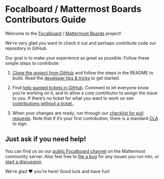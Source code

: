 # Focalboard / Mattermost Boards Contributors Guide

Welcome to the [Focalboard](https://www.focalboard.com) / [Mattermost Boards](https://mattermost.com/boards/?utm_source=focalboard) project!

We're very glad you want to check it out and perhaps contribute code our repository in GitHub.

Our goal is to make your experience as great as possible. Follow these simple steps to contribute:

1. [Clone the project from GitHub](https://github.com/mattermost/focalboard) and follow the steps in the README to build. Read the [developer tips & tricks](dev-tips.md) to get started.

2. Find [help wanted tickets in GitHub](https://github.com/mattermost/focalboard/issues?q=is%3Aopen+is%3Aissue+label%3A%22help+wanted%22). Comment to let everyone know you’re working on it, and to allow a core contributor to assign the issue to you. If there’s no ticket for what you want to work on see [contributions without a ticket.](contributions-without-ticket.md).

3. When your changes are ready, run through our [checklist for pull requests](contribution-checklist.md). Note that if it’s your first contribution, there is a standard [CLA](https://www.mattermost.org/mattermost-contributor-agreement/) to sign.

## Just ask if you need help!

You can find us on our [public Focalboard channel](https://community.mattermost.com/core/channels/focalboard) on the Mattermost community server. Also feel free to [file a bug](https://github.com/mattermost/focalboard/issues/new/choose) for any issues you run into, or [start a discussion](https://github.com/mattermost/focalboard/discussions).

We're glad ❤️ you're here! Good luck and have fun!
